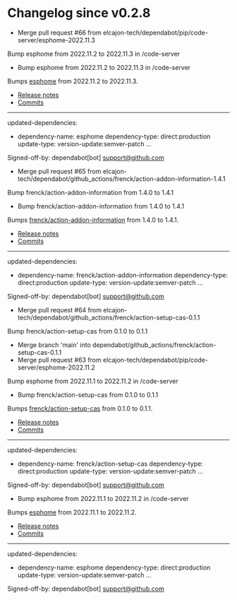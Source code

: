 # Changelog since v0.2.8
- Merge pull request #66 from elcajon-tech/dependabot/pip/code-server/esphome-2022.11.3

Bump esphome from 2022.11.2 to 2022.11.3 in /code-server 
- Bump esphome from 2022.11.2 to 2022.11.3 in /code-server

Bumps [esphome](https://github.com/esphome/esphome) from 2022.11.2 to 2022.11.3.
- [Release notes](https://github.com/esphome/esphome/releases)
- [Commits](https://github.com/esphome/esphome/compare/2022.11.2...2022.11.3)

---
updated-dependencies:
- dependency-name: esphome
  dependency-type: direct:production
  update-type: version-update:semver-patch
...

Signed-off-by: dependabot[bot] <support@github.com> 
- Merge pull request #65 from elcajon-tech/dependabot/github_actions/frenck/action-addon-information-1.4.1

Bump frenck/action-addon-information from 1.4.0 to 1.4.1 
- Bump frenck/action-addon-information from 1.4.0 to 1.4.1

Bumps [frenck/action-addon-information](https://github.com/frenck/action-addon-information) from 1.4.0 to 1.4.1.
- [Release notes](https://github.com/frenck/action-addon-information/releases)
- [Commits](https://github.com/frenck/action-addon-information/compare/v1.4.0...v1.4.1)

---
updated-dependencies:
- dependency-name: frenck/action-addon-information
  dependency-type: direct:production
  update-type: version-update:semver-patch
...

Signed-off-by: dependabot[bot] <support@github.com> 
- Merge pull request #64 from elcajon-tech/dependabot/github_actions/frenck/action-setup-cas-0.1.1

Bump frenck/action-setup-cas from 0.1.0 to 0.1.1 
- Merge branch 'main' into dependabot/github_actions/frenck/action-setup-cas-0.1.1 
- Merge pull request #63 from elcajon-tech/dependabot/pip/code-server/esphome-2022.11.2

Bump esphome from 2022.11.1 to 2022.11.2 in /code-server 
- Bump frenck/action-setup-cas from 0.1.0 to 0.1.1

Bumps [frenck/action-setup-cas](https://github.com/frenck/action-setup-cas) from 0.1.0 to 0.1.1.
- [Release notes](https://github.com/frenck/action-setup-cas/releases)
- [Commits](https://github.com/frenck/action-setup-cas/compare/v0.1.0...v0.1.1)

---
updated-dependencies:
- dependency-name: frenck/action-setup-cas
  dependency-type: direct:production
  update-type: version-update:semver-patch
...

Signed-off-by: dependabot[bot] <support@github.com> 
- Bump esphome from 2022.11.1 to 2022.11.2 in /code-server

Bumps [esphome](https://github.com/esphome/esphome) from 2022.11.1 to 2022.11.2.
- [Release notes](https://github.com/esphome/esphome/releases)
- [Commits](https://github.com/esphome/esphome/compare/2022.11.1...2022.11.2)

---
updated-dependencies:
- dependency-name: esphome
  dependency-type: direct:production
  update-type: version-update:semver-patch
...

Signed-off-by: dependabot[bot] <support@github.com> 
